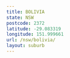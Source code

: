 ```yaml
---
title: BOLIVIA
state: NSW
postcode: 2372
latitude: -29.083319
longitude: 151.999661
url: /nsw/bolivia/
layout: suburb
---
```

